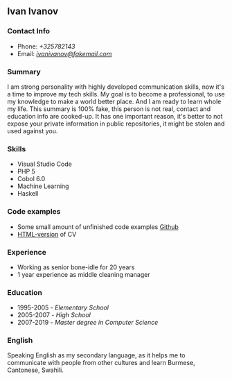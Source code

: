 ## **Ivan Ivanov**

### Contact Info

* Phone: *+325782143*
* Email: *ivanivanov@fakemail.com*

### Summary
I am strong personality with highly developed communication skills, now it's a time to improve my tech skills. My goal is to become a professional, to use my knowledge to make a world better place. And I am ready to learn whole my life. This summary is 100% fake, this person is not real, contact and education info are cooked-up. It has one important reason, it's better to not expose your private information in public repositories, it might be stolen and used against you.

### Skills
* Visual Studio Code
* PHP 5
* Cobol 6.0
* Machine Learning
* Haskell

### Code examples
* Some small amount of unfinished code examples [Github](https://github.com/anplug)
* [HTML-version](https://anplug.github.io/various_js/index.html) of CV

### Experience
* Working as senior bone-idle for 20 years
* 1 year experience as middle cleaning manager

### Education
* 1995-2005 - *Elementary School*
* 2005-2007 - *High School*
* 2007-2019 - *Master degree in Computer Science*

### English
Speaking English as my secondary language, as it helps me to communicate with people from other cultures and learn Burmese, Cantonese, Swahili.
